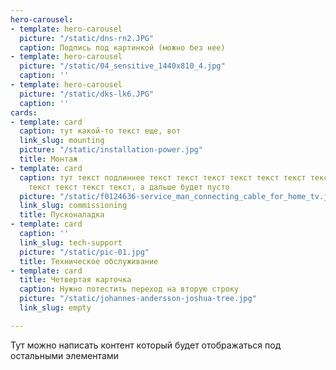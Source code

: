```yaml
---
hero-carousel:
- template: hero-carousel
  picture: "/static/dns-rn2.JPG"
  caption: Подпись под картинкой (можно без нее)
- template: hero-carousel
  picture: "/static/04_sensitive_1440x810_4.jpg"
  caption: ''
- template: hero-carousel
  picture: "/static/dks-lk6.JPG"
  caption: ''
cards:
- template: card
  caption: тут какой-то текст еще, вот
  link_slug: mounting
  picture: "/static/installation-power.jpg"
  title: Монтаж
- template: card
  caption: тут текст подлиннее текст текст текст текст текст текст текст текст текст
    текст текст текст текст, а дальше будет пусто
  picture: "/static/f0124636-service_man_connecting_cable_for_home_tv.jpg"
  link_slug: commissioning
  title: Пусконаладка
- template: card
  caption: ''
  link_slug: tech-support
  picture: "/static/pic-01.jpg"
  title: Техническое обслуживание
- template: card
  title: Четвертая карточка
  caption: Нужно потестить переход на вторую строку
  picture: "/static/johannes-andersson-joshua-tree.jpg"
  link_slug: empty

---
```

Тут можно написать контент который будет отображаться под остальными элементами